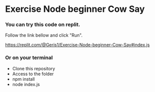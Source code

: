 # Exercise Node beginner Cow Say



### You can try this code on replit. 

Follow the link bellow and click "Run". 

https://replit.com/@Geris1/Exercise-Node-beginner-Cow-Say#index.js

### Or on your terminal 
- Clone this repository
- Access to the folder 
- npm install
- node index.js